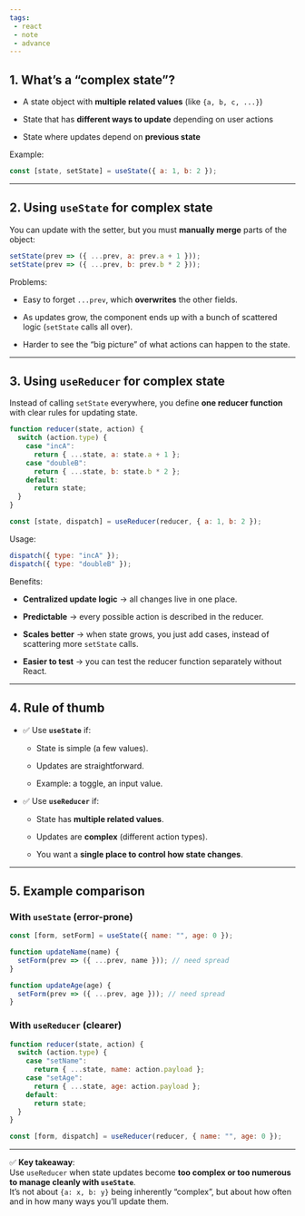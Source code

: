 ```yaml
---
tags: 
 - react
 - note
 - advance
---
```


## 1. What’s a “complex state”?

- A state object with **multiple related values** (like `{a, b, c, ...}`)
    
- State that has **different ways to update** depending on user actions
    
- State where updates depend on **previous state**
    

Example:

```js
const [state, setState] = useState({ a: 1, b: 2 });
```

---

## 2. Using `useState` for complex state

You can update with the setter, but you must **manually merge** parts of the object:

```js
setState(prev => ({ ...prev, a: prev.a + 1 }));
setState(prev => ({ ...prev, b: prev.b * 2 }));
```

Problems:

- Easy to forget `...prev`, which **overwrites** the other fields.
    
- As updates grow, the component ends up with a bunch of scattered logic (`setState` calls all over).
    
- Harder to see the “big picture” of what actions can happen to the state.
    

---

## 3. Using `useReducer` for complex state

Instead of calling `setState` everywhere, you define **one reducer function** with clear rules for updating state.

```js
function reducer(state, action) {
  switch (action.type) {
    case "incA":
      return { ...state, a: state.a + 1 };
    case "doubleB":
      return { ...state, b: state.b * 2 };
    default:
      return state;
  }
}

const [state, dispatch] = useReducer(reducer, { a: 1, b: 2 });
```

Usage:

```js
dispatch({ type: "incA" });
dispatch({ type: "doubleB" });
```

Benefits:

- **Centralized update logic** → all changes live in one place.
    
- **Predictable** → every possible action is described in the reducer.
    
- **Scales better** → when state grows, you just add cases, instead of scattering more `setState` calls.
    
- **Easier to test** → you can test the reducer function separately without React.
    

---

## 4. Rule of thumb

- ✅ Use **`useState`** if:
    
    - State is simple (a few values).
        
    - Updates are straightforward.
        
    - Example: a toggle, an input value.
        
- ✅ Use **`useReducer`** if:
    
    - State has **multiple related values**.
        
    - Updates are **complex** (different action types).
        
    - You want a **single place to control how state changes**.
        

---

## 5. Example comparison

### With `useState` (error-prone)

```js
const [form, setForm] = useState({ name: "", age: 0 });

function updateName(name) {
  setForm(prev => ({ ...prev, name })); // need spread
}

function updateAge(age) {
  setForm(prev => ({ ...prev, age })); // need spread
}
```

### With `useReducer` (clearer)

```js
function reducer(state, action) {
  switch (action.type) {
    case "setName":
      return { ...state, name: action.payload };
    case "setAge":
      return { ...state, age: action.payload };
    default:
      return state;
  }
}

const [form, dispatch] = useReducer(reducer, { name: "", age: 0 });
```

---

✅ **Key takeaway**:  
Use `useReducer` when state updates become **too complex or too numerous to manage cleanly with `useState`**.  
It’s not about `{a: x, b: y}` being inherently “complex”, but about how often and in how many ways you’ll update them.